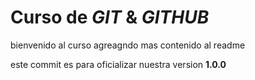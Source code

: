 # Curso de _GIT_ & _GITHUB_

bienvenido al curso
agreagndo mas contenido al readme

este commit es para oficializar nuestra version **1.0.0**